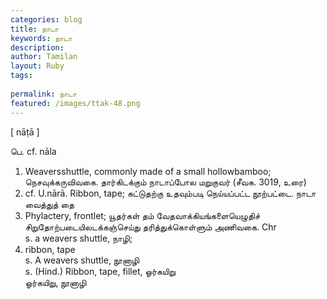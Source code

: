 ```yaml
---
categories: blog
title: நாடா
keywords: நாடா
description: 
author: Tamilan
layout: Ruby
tags: 
 
permalink: நாடா
featured: /images/ttak-48.png
---
```

  
[ nāṭā ]  
  
பெ. cf. nāla  
1. Weaversshuttle, commonly made of a small hollowbamboo; நெசவுக்கருவிவகை. தார்கிடக்கும் நாடாப்போல மறுகுவர் (சீவக. 3019, உரை)  
2. cf. U.nārā. Ribbon, tape; கட்டுதற்கு உதவும்படி நெய்யப்பட்ட நூற்பட்டை. நாடா வைத்துத் தை  
3. Phylactery, frontlet; யூதர்கள் தம் வேதவாக்கியங்களையெழுதிச் சிறுதோற்படையிலடக்கஞ்செய்து தரித்துக்கொள்ளும் அணிவகை. Chr  
s. a weavers shuttle, நாழி;  
2. ribbon, tape  
s. A weavers shuttle, நூனாழி  
s. (Hind.) Ribbon, tape, fillet, ஓர்கயிறு  
ஓர்கயிறு, நூனாழி